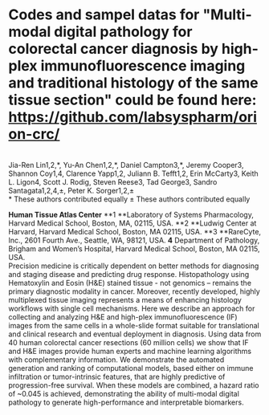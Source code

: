 # Codes and sampel datas for "Multi-modal digital pathology for colorectal cancer diagnosis by high-plex immunofluorescence imaging and traditional histology of the same tissue section" could be found here: https://github.com/labsyspharm/orion-crc/
<br>
Jia-Ren Lin1,2,*, Yu-An Chen1,2,*, Daniel Campton3,*, Jeremy Cooper3, Shannon Coy1,4, Clarence Yapp1,2, Juliann B. Tefft1,2, Erin McCarty3, Keith L. Ligon4, Scott J. Rodig, Steven Reese3, Tad George3, Sandro Santagata1,2,4,±, Peter K. Sorger1,2,± 
<br>
* These authors contributed equally
± These authors contributed equally

**Human Tissue Atlas Center**
**1 **Laboratory of Systems Pharmacology, Harvard Medical School, Boston, MA, 02115, USA. 
**2 **Ludwig Center at Harvard, Harvard Medical School, Boston, MA 02115, USA.
**3 **RareCyte, Inc., 2601 Fourth Ave., Seattle, WA, 98121, USA.
**4** Department of Pathology, Brigham and Women’s Hospital, Harvard Medical School, Boston, MA 02115, USA.
<br>
Precision medicine is critically dependent on better methods for diagnosing and staging disease and predicting drug response. Histopathology using Hematoxylin and Eosin (H&E) stained tissue - not genomics – remains the primary diagnostic modality in cancer. Moreover, recently developed, highly multiplexed tissue imaging represents a means of enhancing histology workflows with single cell mechanisms. Here we describe an approach for collecting and analyzing H&E and high-plex immunofluorescence (IF) images from the same cells in a whole-slide format suitable for translational and clinical research and eventual deployment in diagnosis. Using data from 40 human colorectal cancer resections (60 million cells) we show that IF and H&E images provide human experts and machine learning algorithms with complementary information. We demonstrate the automated generation and ranking of computational models, based either on immune infiltration or tumor-intrinsic features, that are highly predictive of progression-free survival. When these models are combined, a hazard ratio of ~0.045 is achieved, demonstrating the ability of multi-modal digital pathology to generate high-performance and interpretable biomarkers.
<br>
